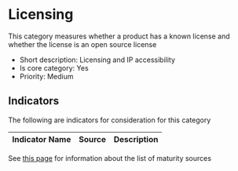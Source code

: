 # Licensing

This category measures whether a product has a known license and whether the license is
an open source license

* Short description: Licensing and IP accessibility
* Is core category: Yes
* Priority: Medium


## Indicators

The following are indicators for consideration for this category

| Indicator Name | Source | Description | 
| --- | --- | --- |


See [this page](sources.md) for information about the list of maturity sources